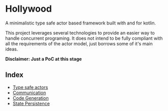 # Hollywood

A minimalistic type safe actor based framework built with and for kotlin.

This project leverages several technologies to provide an easier way to handle concurrent programing. It does not intend to be fully compliant with all the requirements of the actor model, just borrows some of it's main ideas.

**Disclaimer: Just a PoC at this stage**

## Index

- [Type safe actors](./doc/Actors.md)
- [Communication](./doc/Communication.md)
- [Code Generation](./doc/CodeGeneration.md)
- [State Persistence](./doc/StatePersistence.md)